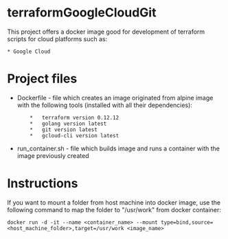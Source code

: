 # terraformGoogleCloudGit
This project offers a docker image good for development of terraform scripts for cloud platforms such as:
    
    * Google Cloud

# Project files
 -  Dockerfile - file which creates an image originated from alpine image with the following tools (installed with all their dependencies):
            
            *   terraform version 0.12.12 
            *   golang version latest
            *   git version latest
            *   gcloud-cli version latest
 
 - run_container.sh - file which builds image and runs a container with the image previously created
 
# Instructions
 If you want to mount a folder from host machine into docker image, use the following command to map the folder to "/usr/work" from docker container:
   
   ``` docker run -d -it --name <container_name> --mount type=bind,source=<host_machine_folder>,target=/usr/work <image_name> ```